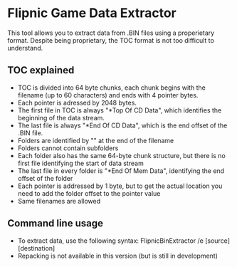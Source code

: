 ﻿# Flipnic Game Data Extractor
This tool allows you to extract data from .BIN files using a properietary format. Despite being proprietary, the TOC format is not too difficult to understand.
## TOC explained
* TOC is divided into 64 byte chunks, each chunk begins with the filename (up to 60 characters) and ends with 4 pointer bytes.
* Each pointer is adressed by 2048 bytes.
* The first file in TOC is always "*Top Of CD Data", which identifies the beginning of the data stream.
* The last file is always "*End Of CD Data", which is the end offset of the .BIN file.
* Folders are identified by "\" at the end of the filename
* Folders cannot contain subfolders
* Each folder also has the same 64-byte chunk structure, but there is no first file identifying the start of data stream
* The last file in every folder is "*End Of Mem Data", identifying the end offset of the folder
* Each pointer is addressed by 1 byte, but to get the actual location you need to add the folder offset to the pointer value
* Same filenames are allowed
## Command line usage
* To extract data, use the following syntax: FlipnicBinExtractor /e [source] [destination]
* Repacking is not available in this version (but is still in development)
